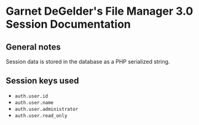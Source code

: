 Garnet DeGelder's File Manager 3.0 Session Documentation
========================================================

General notes
-------------

Session data is stored in the database as a PHP serialized string.

Session keys used
-----------------

 - `auth.user.id`
 - `auth.user.name`
 - `auth.user.administrator`
 - `auth.user.read_only`
